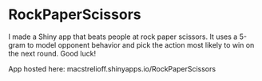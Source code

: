 # RockPaperScissors

I made a Shiny app that beats people at rock paper scissors. It uses a 5-gram to model opponent behavior and pick the action most likely to win on the next round. Good luck!

App hosted here:
macstrelioff.shinyapps.io/RockPaperScissors

